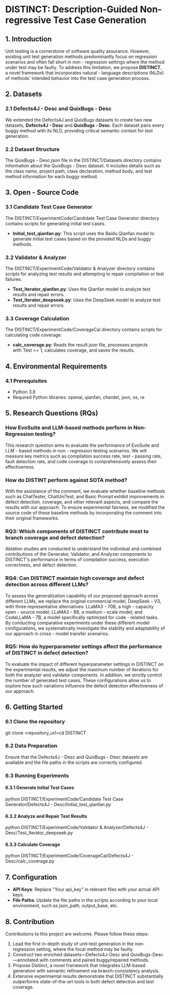 # **DISTINCT: Description-Guided Non-regressive Test Case Generation**

## **1\. Introduction**

Unit testing is a cornerstone of software quality assurance. However, existing unit test generation methods predominantly focus on regression scenarios and often fall short in non - regression settings where the method under test may be faulty. To address this limitation, we propose ****DISTINCT****, a novel framework that incorporates natural - language descriptions (NLDs) of methods' intended behavior into the test case generation process.

## **2\. Datasets**

### **2.1 Defects4J - Desc and QuixBugs - Desc**

We extended the Defects4J and QuixBugs datasets to create two new datasets, ****Defects4J - Desc**** and ****QuixBugs - Desc****. Each dataset pairs every buggy method with its NLD, providing critical semantic context for test generation.

### **2.2 Dataset Structure**

The QuixBugs - Desc.json file in the DISTINCT/Datasets directory contains information about the QuixBugs - Desc dataset. It includes details such as the class name, project path, class declaration, method body, and test method information for each buggy method.


## **3\. Open - Source Code**

### **3.1 Candidate Test Case Generator**

The DISTINCT/ExperimentCode/Candidate Test Case Generator directory contains scripts for generating initial test cases.

- ****Initial_test_qianfan.py****: This script uses the Baidu Qianfan model to generate initial test cases based on the provided NLDs and buggy methods.


### **3.2 Validator & Analyzer**

The DISTINCT/ExperimentCode/Validator & Analyzer directory contains scripts for analyzing test results and attempting to repair compilation or test failures.

- ****Test_Iterator_qianfan.py****: Uses the Qianfan model to analyze test results and repair errors.
- ****Test_Iterator_deepseek.py****: Uses the DeepSeek model to analyze test results and repair errors.


### **3.3 Coverage Calculation**

The DISTINCT/ExperimentCode/CoverageCal directory contains scripts for calculating code coverage.

- ****calc_coverage.py****: Reads the result.json file, processes projects with Test == 1, calculates coverage, and saves the results.

## **4\. Environmental Requirements**

### **4.1 Prerequisites**

- Python 3.8
- Required Python libraries: openai, qianfan, chardet, json, os, re


## **5\. Research Questions (RQs)**

### **How EvoSuite and LLM-based methods perform in Non-Regression testing?**

This research question aims to evaluate the performance of EvoSuite and LLM - based methods in non - regression testing scenarios. We will measure key metrics such as compilation success rate, test - passing rate, fault detection rate, and code coverage to comprehensively assess their effectiveness.

### **How do DISTINT perform against SOTA method?**

With the assistance of the comment, we evaluate whether baseline methods such as ChatTester, ChatUniTest, and Basic Prompt exhibit improvements in defect detection, coverage, and other relevant aspects, and compare the results with our approach. To ensure experimental fairness, we modified the source code of these baseline methods by incorporating the comment into their original frameworks.

### **RQ3: Which components of DISTINCT contribute most to branch coverage and defect detection?**

Ablation studies are conducted to understand the individual and combined contributions of the Generator, Validator, and Analyzer components to DISTINCT's performance in terms of compilation success, execution correctness, and defect detection.

### **RQ4: Can DISTINCT maintain high coverage and defect detection across different LLMs?**

To assess the generalization capability of our proposed approach across different LLMs, we replace the original commercial model, DeepSeek - V3, with three representative alternatives: LLaMA3 - 70B, a high - capacity open - source model; LLaMA3 - 8B, a medium - scale model; and CodeLLaMA - 7B, a model specifically optimized for code - related tasks. By conducting comparative experiments under these different model configurations, we systematically investigate the stability and adaptability of our approach in cross - model transfer scenarios.

### **RQ5: How do hyperparameter settings affect the performance of DISTINCT in defect detection?**

To evaluate the impact of different hyperparameter settings in DISTINCT on the experimental results, we adjust the maximum number of iterations for both the analyzer and validator components. In addition, we strictly control the number of generated test cases. These configurations allow us to explore how such variations influence the defect detection effectiveness of our approach.


## **6\. Getting Started**

### **6.1 Clone the repository**


git clone &lt;repository_url&gt;cd DISTINCT

### **6.2 Data Preparation**

Ensure that the Defects4J - Desc and QuixBugs - Desc datasets are available and the file paths in the scripts are correctly configured.

### **6.3 Running Experiments**

#### **6.3.1 Generate Initial Test Cases**


python DISTINCT/ExperimentCode/Candidate Test Case Generator/Defects4J - Desc/Initial_test_qianfan.py

#### **6.3.2 Analyze and Repair Test Results**


python DISTINCT/ExperimentCode/Validator & Analyzer/Defects4J - Desc/Test_Iterator_deepseek.py

#### **6.3.3 Calculate Coverage**


python DISTINCT/ExperimentCode/CoverageCal/Defects4J - Desc/calc_coverage.py

## **7\. Configuration**

- ****API Keys****: Replace "Your api_key" in relevant files with your actual API keys.
- ****File Paths****: Update the file paths in the scripts according to your local environment, such as json_path, output_base, etc.

## **8\. Contribution**

Contributions to this project are welcome. Please follow these steps:

1.  Lead the first in-depth study of unit-test generation in the non-regression setting, where the focal method may be faulty.
2.  Construct two enriched datasets—Defects4J-Desc and QuixBugs-Desc—annotated with comments and paired buggy/repaired methods.
3.  Propose Distinct, a novel framework that integrates LLM-based generation with semantic refinement via branch-consistency analysis.
4.  Extensive experimental results demonstrate that DISTINCT substantially outperforms state-of-the-art tools in both defect detection and test coverage.
